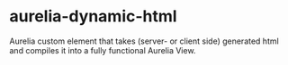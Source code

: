 # aurelia-dynamic-html

Aurelia custom element that takes (server- or client side) generated html and compiles it into a fully functional Aurelia View.
